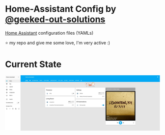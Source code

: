 # Home-Assistant Config by [@geeked-out-solutions](http://www.twitter.com/geekedoutsol)
[Home Assistant](https://home-assistant.io/) configuration files (YAMLs)

:star: my repo and give me some love, I'm very active :)

# Current State
![Alt text](https://github.com/Geeked-Out-Solutions/home-assistant-config/blob/master/current_state.jpeg?raw=true "Current State Screenshot")

